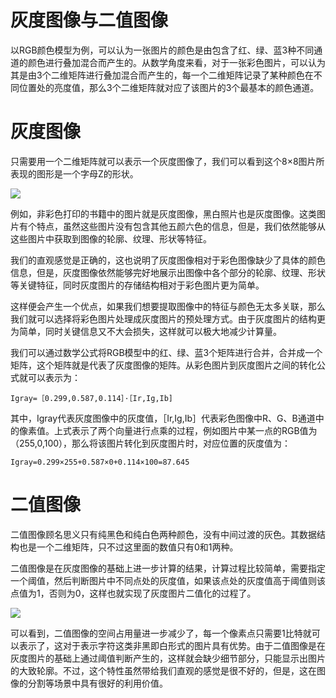 # 灰度图像与二值图像

以RGB颜色模型为例，可以认为一张图片的颜色是由包含了红、绿、蓝3种不同通道的颜色进行叠加混合而产生的。从数学角度来看，对于一张彩色图片，可以认为其是由3个二维矩阵进行叠加混合而产生的，每一个二维矩阵记录了某种颜色在不同位置处的亮度值，那么3个二维矩阵就对应了该图片的3个最基本的颜色通道。

# 灰度图像

只需要用一个二维矩阵就可以表示一个灰度图像了，我们可以看到这个8×8图片所表现的图形是一个字母Z的形状。

![](https://tva1.sinaimg.cn/large/007rAy9hgy1g3p4lae5a9j309j07yjr5.jpg)

例如，非彩色打印的书籍中的图片就是灰度图像，黑白照片也是灰度图像。这类图片有个特点，虽然这些图片没有包含其他五颜六色的信息，但是，我们依然能够从这些图片中获取到图像的轮廓、纹理、形状等特征。

我们的直观感觉是正确的，这也说明了灰度图像相对于彩色图像缺少了具体的颜色信息，但是，灰度图像依然能够完好地展示出图像中各个部分的轮廓、纹理、形状等关键特征，同时灰度图片的存储结构相对于彩色图片更为简单。

这样便会产生一个优点，如果我们想要提取图像中的特征与颜色无太多关联，那么我们就可以选择将彩色图片处理成灰度图片的预处理方式。由于灰度图片的结构更为简单，同时关键信息又不大会损失，这样就可以极大地减少计算量。

我们可以通过数学公式将RGB模型中的红、绿、蓝3个矩阵进行合并，合并成一个矩阵，这个矩阵就是代表了灰度图像的矩阵。从彩色图片到灰度图片之间的转化公式就可以表示为：

```
Igray=［0.299,0.587,0.114］·［Ir,Ig,Ib]
```

其中，Igray代表灰度图像中的灰度值，［Ir,Ig,Ib］代表彩色图像中R、G、B通道中的像素值。上式表示了两个向量进行点乘的过程，例如图片中某一点的RGB值为（255,0,100），那么将该图片转化到灰度图片时，对应位置的灰度值为：

```
Igray=0.299×255+0.587×0+0.114×100=87.645
```

# 二值图像

二值图像顾名思义只有纯黑色和纯白色两种颜色，没有中间过渡的灰色。其数据结构也是一个二维矩阵，只不过这里面的数值只有0和1两种。

二值图像是在灰度图像的基础上进一步计算的结果，计算过程比较简单，需要指定一个阈值，然后判断图片中不同点处的灰度值，如果该点处的灰度值高于阈值则该点值为1，否则为0，这样也就实现了灰度图片二值化的过程了。

![](https://tva1.sinaimg.cn/large/007rAy9hgy1g3p4lae5a9j309j07yjr5.jpg)

可以看到，二值图像的空间占用量进一步减少了，每一个像素点只需要1比特就可以表示了，这对于表示字符这类非黑即白形式的图片具有优势。由于二值图像是在灰度图片的基础上通过阈值判断产生的，这样就会缺少细节部分，只能显示出图片的大致轮廓。不过，这个特性虽然带给我们直观的感觉是很不好的，但是，这在图像的分割等场景中具有很好的利用价值。